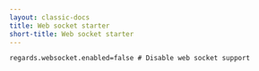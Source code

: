 ```yaml
---
layout: classic-docs
title: Web socket starter
short-title: Web socket starter
---
```


```properties
regards.websocket.enabled=false # Disable web socket support
```
